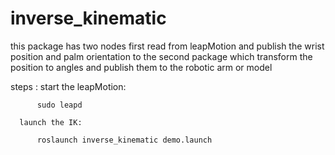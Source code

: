 # inverse_kinematic

this package has two nodes first read from leapMotion and publish the wrist position and palm orientation to the second package which transform the position to angles and publish them to the robotic arm or model


steps :
      start the leapMotion:
       
          sudo leapd
    
      launch the IK:
      
          roslaunch inverse_kinematic demo.launch
          
